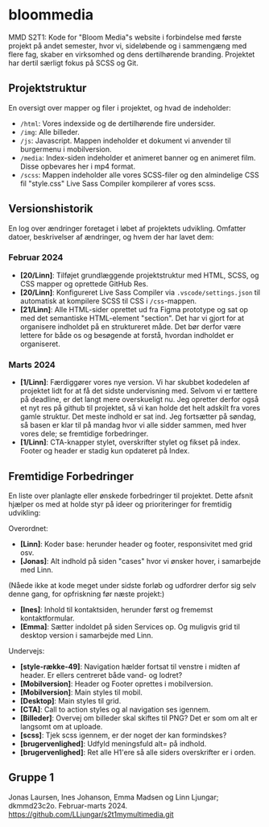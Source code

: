# bloommedia
MMD S2T1: Kode for "Bloom Media"s website i forbindelse med første projekt på andet semester, hvor vi, sideløbende og i sammengæng med flere fag, skaber en virksomhed og dens dertilhørende branding. Projektet har dertil særligt fokus på SCSS og Git. 

## Projektstruktur
En oversigt over mapper og filer i projektet, og hvad de indeholder:

- `/html`: Vores indexside og de dertilhørende fire undersider. 
- `/img`: Alle billeder.  
- `/js`: Javascript. Mappen indeholder et dokument vi anvender til burgermenu i mobilversion. 
- `/media`: Index-siden indeholder et animeret banner og en animeret film. Disse opbevares her i mp4 format.  
- `/scss`: Mappen indeholder alle vores SCSS-filer og den almindelige CSS fil "style.css" Live Sass Compiler kompilerer af vores scss.

## Versionshistorik

En log over ændringer foretaget i løbet af projektets udvikling. Omfatter datoer, beskrivelser af ændringer, og hvem der har lavet dem: 

### Februar 2024

- **[20/Linn]**: Tilføjet grundlæggende projektstruktur med HTML, SCSS, og CSS mapper og oprettede GitHub Res.
- **[20/Linn]**: Konfigureret Live Sass Compiler via `.vscode/settings.json` til automatisk at kompilere SCSS til CSS i `/css`-mappen.
- **[21/Linn]**: Alle HTML-sider oprettet ud fra Figma prototype og sat op med det semantiske HTML-element "section". Det har vi gjort for at organisere indholdet på en struktureret måde. Det bør derfor være lettere for både os og besøgende at forstå, hvordan indholdet er organiseret.  

### Marts 2024

- **[1/Linn]**: Færdiggører vores nye version. Vi har skubbet kodedelen af projektet lidt for at få det sidste undervisning med. Selvom vi er tættere på deadline, er det langt mere overskueligt nu. Jeg opretter derfor også et nyt res på github til projektet, så vi kan holde det helt adskilt fra vores gamle struktur. Det meste indhold er sat ind. Jeg fortsætter på søndag, så basen er klar til på mandag hvor vi alle sidder sammen, med hver vores dele; se fremtidige forbedringer. 
- **[1/Linn]**: CTA-knapper stylet, overskrifter stylet og fikset på index. Footer og header er stadig kun opdateret på Index. 

## Fremtidige Forbedringer

En liste over planlagte eller ønskede forbedringer til projektet. Dette afsnit hjælper os med at holde styr på ideer og prioriteringer for fremtidig udvikling:

Overordnet:
- **[Linn]**: Koder base: herunder header og footer, responsivitet med grid osv. 
- **[Jonas]**: Alt indhold på siden "cases" hvor vi ønsker hover, i samarbejde med Linn.

(Nåede ikke at kode meget under sidste forløb og udfordrer derfor sig selv denne gang, for opfriskning før næste projekt:)
- **[Ines]**: Inhold til kontaktsiden, herunder først og frememst kontaktformular.
- **[Emma]**: Sætter indoldet på siden Services op. Og muligvis grid til desktop version i samarbejde med Linn. 

Undervejs:
- **[style-række-49]**: Navigation hælder fortsat til venstre i midten af header. Er ellers centreret både vand- og lodret?
- **[Mobilversion]**: Header og Footer oprettes i mobilversion. 
- **[Mobilversion]**: Main styles til mobil. 
- **[Desktop]**: Main styles til grid. 
- **[CTA]**: Call to action styles og al navigation ses igennem. 
- **[Billeder]**: Overvej om billeder skal skiftes til PNG? Det er som om alt er langsomt om at uploade. 
- **[scss]**: Tjek scss igennem, er der noget der kan formindskes? 
- **[brugervenlighed]**: Udfyld meningsfuld alt= på indhold. 
- **[brugervenlighed]**: Ret alle H1'ere så alle siders overskrifter er i orden.  

## Gruppe 1

Jonas Laursen, Ines Johanson, Emma Madsen og Linn Ljungar; dkmmd23c2o. Februar-marts 2024. 
https://github.com/LLjungar/s2t1mymultimedia.git

